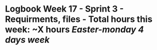 # Logbook Week 17 - Sprint 3 - Requirments, files - Total hours this week: ~X hours *Easter-monday 4 days week*

